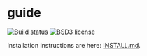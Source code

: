 # guide

[![Build status](https://secure.travis-ci.org/aelve/guide.svg)](https://travis-ci.org/aelve/guide)
[![BSD3 license](https://img.shields.io/badge/license-BSD3-blue.svg)](https://github.com/aelve/guide/blob/master/LICENSE)

Installation instructions are here: [INSTALL.md](INSTALL.md).
